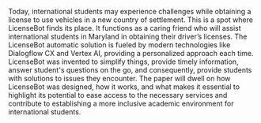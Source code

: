 Today, international students may experience challenges while obtaining a license to use vehicles in a new country of settlement. 
This is a spot where LicenseBot finds its place. 
It functions as a caring friend who will assist international students in Maryland in obtaining their driver’s licenses. 
The LicenseBot automatic solution is fueled by modern technologies like Dialogflow CX and Vertex AI, providing a personalized approach each time.
LicenseBot was invented to simplify things, provide timely information, answer student's questions on the go, and consequently, provide students with solutions to issues they encounter. 
The paper will dwell on how LicenseBot was designed, how it works, and what makes it essential to highlight its potential to ease access to the necessary services and contribute to establishing a more inclusive academic environment for international students.
